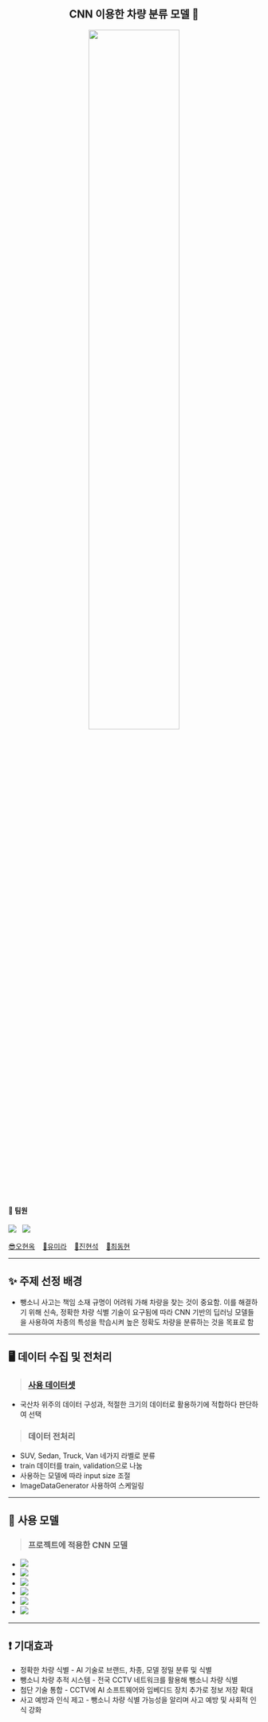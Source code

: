 <h2 align="center"> CNN 이용한 차량 분류 모델 🚗</h2>

<p align="center">
    <img src="https://cdn.discordapp.com/attachments/1291606249141436544/1325709905331486751/cover.png?ex=677cc70f&is=677b758f&hm=af028cdfdb6937e60ddc893a994e7e26b107e252fa6e0556f76ba609146e1bd8&" style="width:60%; height:60%;" />
</p>



#### 🌱 팀원
<a href = "https://ohgiraffers.notion.site/9e6c411ea3db4bc3896afea1560ea61b?pvs=4"><img src="https://img.shields.io/badge/팀 Notion-ffffff?style=flat&logo=Notion&logoColor=black" /></a>&nbsp;&nbsp;
<a href = "https://onedrive.live.com/personal/5620b07780b8c77b/_layouts/15/Doc.aspx?sourcedoc=%7B2a4e9954-6e36-467a-bb10-0b778813572f%7D&action=default&redeem=aHR0cHM6Ly8xZHJ2Lm1zL3AvYy81NjIwYjA3NzgwYjhjNzdiL0VWU1pUaW8yYm5wR3V4QUxkNGdUVnk4QnNNNGdQUDJmWlFmRXpYWC1iWUR3ZFE_ZT1rbGt0bU8&slrid=d7d174a1-c0a5-7000-65e2-c9d4feec728d&originalPath=aHR0cHM6Ly8xZHJ2Lm1zL3AvYy81NjIwYjA3NzgwYjhjNzdiL0VWU1pUaW8yYm5wR3V4QUxkNGdUVnk4QnNNNGdQUDJmWlFmRXpYWC1iWUR3ZFE_cnRpbWU9ejBMT1VEUXUzVWc&CID=ae9dddd6-ed72-4964-8130-650e0ec9b7a9&_SRM=0:G:58&file=cnn_project_v0.1.pptx"><img src="https://img.shields.io/badge/PPT자료-B7472A?style=flat&logo=microsoft-powerpoint"/></a>

[😎오현옥](https://github.com/alonee9393)&nbsp;&nbsp;&nbsp;&nbsp;[🐬유미라](https://github.com/raramii)&nbsp;&nbsp;&nbsp;&nbsp;[🦄진현석](https://github.com/culown)&nbsp;&nbsp;&nbsp;&nbsp;[🎸최동현](https://github.com/dh823)&nbsp;&nbsp;&nbsp;&nbsp;&nbsp;


---
## ✨ 주제 선정 배경

- 뺑소니 사고는 책임 소재 규명이 어려워 가해 차량을 찾는 것이 중요함. 이를 해결하기 위해 신속, 정확한 차량 식별 기술이 요구됨에 따라
CNN 기반의 딥러닝 모델들을 사용하여 차종의 특성을 학습시켜 높은 정확도 차량을 분류하는 것을 목표로 함
---

## 🖥️ 데이터 수집 및 전처리

> ### [사용 데이터셋](https://aihub.or.kr/aihubdata/data/view.do?currMenu=115&topMenu=100&aihubDataSe=data&dataSetSn=172)   
- 국산차 위주의 데이터 구성과, 적절한 크기의 데이터로 활용하기에 적합하다 판단하여 선택
> ### 데이터 전처리
- SUV, Sedan, Truck, Van 네가지 라벨로 분류
- train 데이터를 train, validation으로 나눔
- 사용하는 모델에 따라 input size 조절
- ImageDataGenerator 사용하여 스케일링

---
## 👤 사용 모델

> ### 프로젝트에 적용한 CNN 모델

- <a href = "https://www.notion.so/ohgiraffers/VGG-aa3fbe441bf54a9e965d7b8be11cba1a"><img src="https://img.shields.io/badge/VGG16-ffffff?style=flat&logo=Notion&logoColor=black" /></a>
- <a href = "https://www.notion.so/ohgiraffers/ResNet-a830b33f1b4643aa8aa0544ec4e366d2"><img src="https://img.shields.io/badge/ResNet-ffffff?style=flat&logo=Notion&logoColor=black" /></a>
- <a href = "https://www.notion.so/ohgiraffers/InceptionV3-21f0c76b5fa84172b26471e550e79ed5"><img src="https://img.shields.io/badge/InceptionV3-ffffff?style=flat&logo=Notion&logoColor=black" /></a>
- <a href = "https://www.notion.so/ohgiraffers/EfficientNetB1-70927442a616436393c9f2450c9b94f5"><img src="https://img.shields.io/badge/EfficientNet-ffffff?style=flat&logo=Notion&logoColor=black" /></a>
- <a href = "https://www.notion.so/ohgiraffers/Xception-4755e33445d24d3098471f0b4ba8207e"><img src="https://img.shields.io/badge/Xception-ffffff?style=flat&logo=Notion&logoColor=black" /></a>
- <a href = "https://www.notion.so/ohgiraffers/MobileNet-405b034cd90d47b89f85d9522155258e"><img src="https://img.shields.io/badge/MobileNet-ffffff?style=flat&logo=Notion&logoColor=black" /></a>


---

## ❗ 기대효과
- 정확한 차량 식별 - AI 기술로 브랜드, 차종, 모델 정밀 분류 및 식별
- 뺑소니 차량 추적 시스템 - 전국 CCTV 네트워크를 활용해 뺑소니 차량 식별
- 첨단 기술 통합 - CCTV에 AI 소프트웨어와 임베디드 장치 추가로 정보 저장 확대
- 사고 예방과 인식 제고 - 뺑소니 차량 식별 가능성을 알리며 사고 예방 및 사회적 인식 강화

